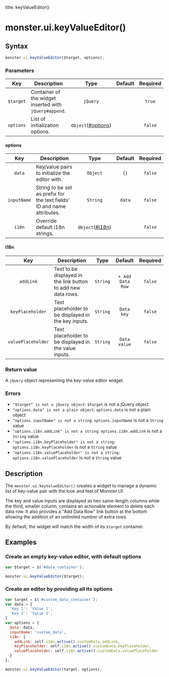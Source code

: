 title: keyValueEditor()

# monster.ui.keyValueEditor()

## Syntax
```javascript
monster.ui.keyValueEditor($target, options);
```

### Parameters
Key | Description | Type | Default | Required
:-: | --- | :-: | :-: | :-:
`$target` | Container of the widget inserted with `jQuery#append`. | `jQuery` | | `true`
`options` | List of initialization options. | `Object`([#options](#options)) | | `false`

#### options
Key | Description | Type | Default | Required
:-: | --- | :-: | :-: | :-:
`data` | Key/value pairs to initialize the editor with. | `Object` | `{}` | `false`
`inputName` | String to be set as prefix for the text fields' ID and name attributes. | `String` | `data` | `false`
`i18n` | Override default i18n strings. | `Object`([#i18n](#i18n)) | | `false`

#### i18n
Key | Description | Type | Default | Required
:-: | --- | :-: | :-: | :-:
`addLink` | Text to be displayed in the link button to add new data rows. | `String` | `+ Add Data Row` | `false`
`keyPlaceholder` | Text placeholder to be displayed in the key inputs. | `String` | `Data key` | `false`
`valuePlaceholder` | Text placeholder to be displayed in the value inputs. | `String` | `Data value` | `false`

### Return value
A `jQuery` object representing the key-value editor widget.

### Errors
* `"$target" is not a jQuery object`: `$target` is not a jQuery object
* `"options.data" is not a plain object`: `options.data` is not a plain object
* `"options.inputName" is not a string`: `options.inputName` is not a `String` value
* `"options.i18n.addLink" is not a string`: `options.i18n.addLink` is not a `String` value
* `"options.i18n.keyPlaceholder" is not a string`: `options.i18n.keyPlaceholder` is not a `String` value
* `"options.i18n.valuePlaceholder" is not a string`: `options.i18n.valuePlaceholder` is not a `String` value

## Description
The `monster.ui.keyValueEditor()` creates a widget to manage a dynamic list of key-value pair with the look and feel of Monster UI.

The key and value inputs are displayed as two same-length columns while the third, smaller column, contains an actionable element to delete each data row. It also provides a "Add Data Row" link button at the bottom allowing the addition of an unlimited number of extra rows.

By default, the widget will match the width of its `$target` container.

## Examples
### Create an empty key-value editor, with default options
```javascript
var $target = $('#data_container');

monster.ui.keyValueEditor($target);
```

### Create an editor by providing all its options
```javascript
var target = $('#custom_data_container');
var data = {
  'Key 1': 'Value 1',
  'Key 2': 'Value 2',
}
var options = {
  data: data,
  inputName: 'custom_data',
  i18n: {
    addLink: self.i18n.active().customData.addLink,
    keyPlaceholder: self.i18n.active().customData.keyPlaceholder,
    valuePlaceholder: self.i18n.active().customData.valuePlaceholder
  }
};

monster.ui.keyValueEditor(target, options);
```
